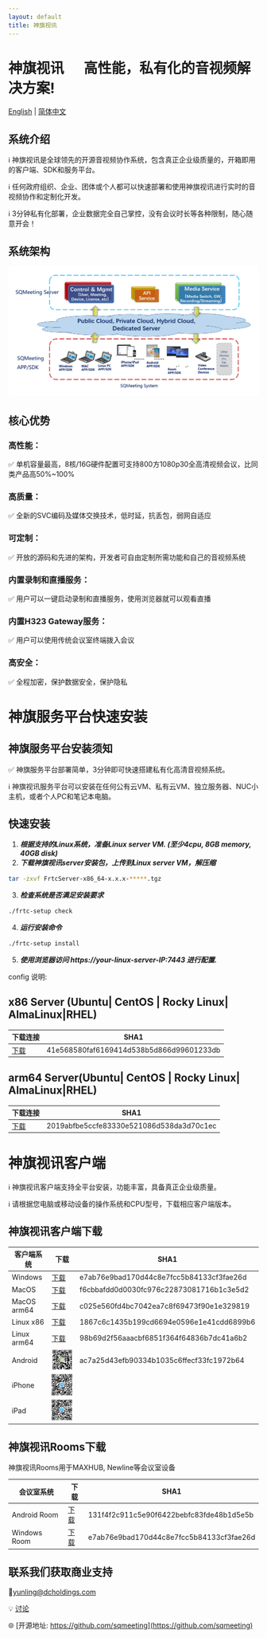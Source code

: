 ```yaml
---
layout: default
title: 神旗视讯
---
```

# 神旗视讯&nbsp;&nbsp;&nbsp;&nbsp;&nbsp;&nbsp;高性能，私有化的音视频解决方案!

[English](./index) | [简体中文](./index_cn)

## 系统介绍


ℹ️ 神旗视讯是全球领先的开源音视频协作系统，包含真正企业级质量的，开箱即用的客户端、SDK和服务平台。

ℹ️ 任何政府组织、企业、团体或个人都可以快速部署和使用神旗视讯进行实时的音视频协作和定制化开发。

ℹ️ 3分钟私有化部署，企业数据完全自己掌控，没有会议时长等各种限制，随心随意开会！

## 系统架构

![系统架构图示](./images/arch.png)

## 核心优势
 
###  高性能：
✅ 单机容量最高，8核/16G硬件配置可支持800方1080p30全高清视频会议，比同类产品高50%~100%

### 高质量：
✅ 全新的SVC编码及媒体交换技术，低时延，抗丢包，弱网自适应

### 可定制：
✅ 开放的源码和先进的架构，开发者可自由定制所需功能和自己的音视频系统

### 内置录制和直播服务：
✅ 用户可以一键启动录制和直播服务，使用浏览器就可以观看直播

### 内置H323 Gateway服务：
✅ 用户可以使用传统会议室终端拨入会议

### 高安全：
✅ 全程加密，保护数据安全，保护隐私


# 神旗服务平台快速安装

## 神旗服务平台安装须知


✅ 神旗服务平台部署简单，3分钟即可快速搭建私有化高清音视频系统。

ℹ️ 神旗视讯服务平台可以安装在任何公有云VM、私有云VM、独立服务器、NUC小主机，或者个人PC和笔记本电脑。

## 快速安装

1. ***根据支持的Linux系统，准备Linux server VM. (至少4cpu, 8GB memory, 40GB disk)***
2. ***下载神旗视讯server安装包，上传到Linux server VM，解压缩***
```bash
tar -zxvf FrtcServer-x86_64-x.x.x-*****.tgz
```

3. ***检查系统是否满足安装要求***
```bash
./frtc-setup check
```

4. ***运行安装命令***
```bash
./frtc-setup install
```

5. ***使用浏览器访问 https://your-linux-server-IP:7443 进行配置.***

config 说明:


## x86 Server (Ubuntu| CentOS | Rocky Linux| AlmaLinux|RHEL)

| 下载连接 | SHA1 |
|-----------|-----------|
| [下载](https://shenqi-dl.internetware.cn/server/FrtcServer-x86_64-3.4.2-3804.tgz)| 41e568580faf6169414d538b5d866d99601233db |



## arm64 Server(Ubuntu| CentOS | Rocky Linux| AlmaLinux|RHEL)


| 下载连接 |  SHA1 |
|-----------|-----------|
| [下载](https://shenqi-dl.internetware.cn/server/FrtcServer-arm64-3.4.2-3802.tgz)     | 2019abfbe5ccfe83330e521086d538da3d70c1ec |


# 神旗视讯客户端

ℹ️ 神旗视讯客户端支持全平台安装，功能丰富，具备真正企业级质量。

ℹ️ 请根据您电脑或移动设备的操作系统和CPU型号，下载相应客户端版本。

## 神旗视讯客户端下载

| 客户端系统 | 下载 | SHA1 |
|---------|---------|---------|
| Windows|[下载](https://shenqi-dl.internetware.cn/client/SQMeeting-win-en-release-3.4.2-619.msi) | e7ab76e9bad170d44c8e7fcc5b84133cf3fae26d |
| MacOS|[下载](https://shenqi-dl.internetware.cn/client/SQMeeting-Mac-3.4.2.403.dmg)| f6cbbafdd0d0030fc976c22873081716b1c3e5d2 |
| MacOS arm64|[下载](https://shenqi-dl.internetware.cn/client/SQMeeting-Mac-arm64-3.4.2.403.dmg)| c025e560fd4bc7042ea7c8f69473f90e1e329819 |
| Linux x86| [下载](https://shenqi-dl.internetware.cn/client/SQMeeting-linux-x86_64-3.4.1.20250307.tar.gz) | 1867c6c1435b199cd6694e0596e1e41cdd6899b6 |
| Linux arm64| [下载](https://shenqi-dl.internetware.cn/client/SQMeeting-linux-arm64-3.4.1.20250307.tar.gz) | 98b69d2f56aaacbf6851f364f64836b7dc41a6b2 |
| Android|![二维码](./images/androidqr.jpg)| ac7a25d43efb90334b1035c6ffecf33fc1972b64 |
| iPhone|![二维码](./images/iphoneqr.jpg)| |
| iPad|![二维码](./images/ipadqr.jpg)| |


## 神旗视讯Rooms下载
神旗视讯Rooms用于MAXHUB, Newline等会议室设备

| 会议室系统 | 下载 | SHA1 |
|---------|---------|---------|
| Android Room |[下载](https://shenqi-dl.internetware.cn/client/SQMeetingRooms-android-1.2.0.517.apk) | 131f4f2c911c5e90f6422bebfc83fde48b1d5e5b |
| Windows Room |[下载](https://shenqi-dl.internetware.cn/client/SQMeeting-win-en-release-3.4.2-619.msi) | e7ab76e9bad170d44c8e7fcc5b84133cf3fae26d |



## 联系我们获取商业支持

📝[yunling@dcholdings.com](mailto:yunling@dcholdings.com)

💡 [讨论](https://github.com/orgs/sqmeeting/discussions)

🌐 [开源地址: https://github.com/sqmeeting](https://github.com/sqmeeting)